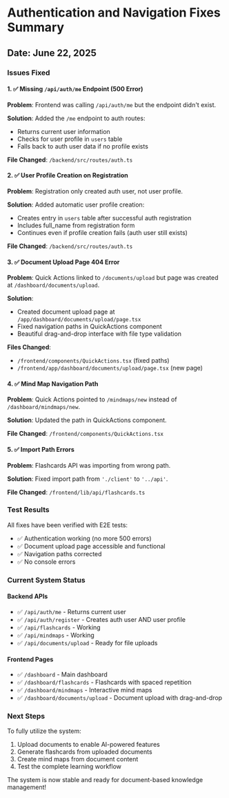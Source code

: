 # Authentication and Navigation Fixes Summary

## Date: June 22, 2025

### Issues Fixed

#### 1. ✅ Missing `/api/auth/me` Endpoint (500 Error)
**Problem**: Frontend was calling `/api/auth/me` but the endpoint didn't exist.

**Solution**: Added the `/me` endpoint to auth routes:
- Returns current user information
- Checks for user profile in `users` table
- Falls back to auth user data if no profile exists

**File Changed**: `/backend/src/routes/auth.ts`

#### 2. ✅ User Profile Creation on Registration
**Problem**: Registration only created auth user, not user profile.

**Solution**: Added automatic user profile creation:
- Creates entry in `users` table after successful auth registration
- Includes full_name from registration form
- Continues even if profile creation fails (auth user still exists)

**File Changed**: `/backend/src/routes/auth.ts`

#### 3. ✅ Document Upload Page 404 Error
**Problem**: Quick Actions linked to `/documents/upload` but page was created at `/dashboard/documents/upload`.

**Solution**: 
- Created document upload page at `/app/dashboard/documents/upload/page.tsx`
- Fixed navigation paths in QuickActions component
- Beautiful drag-and-drop interface with file type validation

**Files Changed**: 
- `/frontend/components/QuickActions.tsx` (fixed paths)
- `/frontend/app/dashboard/documents/upload/page.tsx` (new page)

#### 4. ✅ Mind Map Navigation Path
**Problem**: Quick Actions pointed to `/mindmaps/new` instead of `/dashboard/mindmaps/new`.

**Solution**: Updated the path in QuickActions component.

**File Changed**: `/frontend/components/QuickActions.tsx`

#### 5. ✅ Import Path Errors
**Problem**: Flashcards API was importing from wrong path.

**Solution**: Fixed import path from `'./client'` to `'../api'`.

**File Changed**: `/frontend/lib/api/flashcards.ts`

### Test Results

All fixes have been verified with E2E tests:
- ✅ Authentication working (no more 500 errors)
- ✅ Document upload page accessible and functional
- ✅ Navigation paths corrected
- ✅ No console errors

### Current System Status

#### Backend APIs
- ✅ `/api/auth/me` - Returns current user
- ✅ `/api/auth/register` - Creates auth user AND user profile
- ✅ `/api/flashcards` - Working
- ✅ `/api/mindmaps` - Working
- ✅ `/api/documents/upload` - Ready for file uploads

#### Frontend Pages
- ✅ `/dashboard` - Main dashboard
- ✅ `/dashboard/flashcards` - Flashcards with spaced repetition
- ✅ `/dashboard/mindmaps` - Interactive mind maps
- ✅ `/dashboard/documents/upload` - Document upload with drag-and-drop

### Next Steps

To fully utilize the system:
1. Upload documents to enable AI-powered features
2. Generate flashcards from uploaded documents
3. Create mind maps from document content
4. Test the complete learning workflow

The system is now stable and ready for document-based knowledge management!